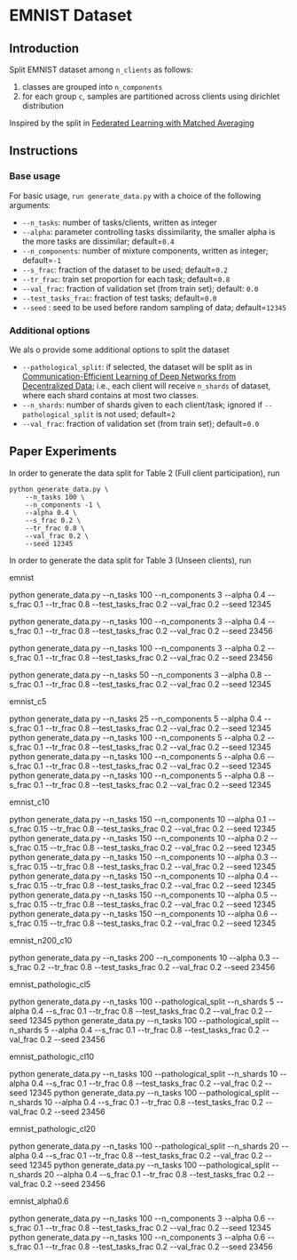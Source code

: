 # EMNIST Dataset

## Introduction

Split EMNIST dataset among `n_clients` as follows:
1.  classes are grouped into `n_components`
2.  for each group `c`, samples are partitioned across clients using dirichlet distribution

Inspired by the split in [Federated Learning with Matched Averaging](https://arxiv.org/abs/2002.06440)

## Instructions

### Base usage

For basic usage, `run generate_data.py` with a choice of the following arguments:

- ```--n_tasks```: number of tasks/clients, written as integer
- ```--alpha```: parameter controlling tasks dissimilarity, the smaller alpha is the more tasks are dissimilar;
  default=``0.4``
- ```--n_components```: number of mixture components, written as integer; default=``-1``
- ```--s_frac```: fraction of the dataset to be used; default=``0.2``
- ```--tr_frac```: train set proportion for each task; default=``0.8``
- ```--val_frac```: fraction of validation set (from train set); default: ``0.0``
- ```--test_tasks_frac```: fraction of test tasks; default=``0.0``
- ```--seed``` : seed to be used before random sampling of data; default=``12345``

### Additional options

We als o provide some additional options to split the dataset

- ```--pathological_split```: if selected, the dataset will be split as in
  [Communication-Efficient Learning of Deep Networks from Decentralized Data](https://arxiv.org/abs/1602.05629);
  i.e., each client will receive `n_shards` of dataset, where each shard contains at most two classes.
- ```--n_shards```: number of shards given to each client/task;
  ignored if `--pathological_split` is not used;
  default=`2`
- ```--val_frac```: fraction of validation set (from train set); default=`0.0`

## Paper Experiments

In order to generate the data split for Table 2 (Full client participation), run

```
python generate_data.py \
    --n_tasks 100 \
    --n_components -1 \
    --alpha 0.4 \
    --s_frac 0.2 \
    --tr_frac 0.8 \
    --val_frac 0.2 \
    --seed 12345
```

In order to generate the data split for Table 3 (Unseen clients), run


emnist

python generate_data.py   --n_tasks 100   --n_components 3  --alpha 0.4   --s_frac 0.1   --tr_frac 0.8   --test_tasks_frac 0.2  --val_frac 0.2  --seed 12345

python generate_data.py   --n_tasks 100   --n_components 3  --alpha 0.4   --s_frac 0.1   --tr_frac 0.8   --test_tasks_frac 0.2  --val_frac 0.2  --seed 23456

python generate_data.py   --n_tasks 100   --n_components 3  --alpha 0.2   --s_frac 0.1   --tr_frac 0.8   --test_tasks_frac 0.2  --val_frac 0.2  --seed 23456

python generate_data.py   --n_tasks 50   --n_components 3  --alpha 0.8   --s_frac 0.1   --tr_frac 0.8   --test_tasks_frac 0.2  --val_frac 0.2  --seed 12345


emnist_c5

python generate_data.py   --n_tasks 25   --n_components 5  --alpha 0.4   --s_frac 0.1   --tr_frac 0.8   --test_tasks_frac 0.2 --val_frac 0.2  --seed 12345
python generate_data.py   --n_tasks 100   --n_components 5  --alpha 0.2   --s_frac 0.1   --tr_frac 0.8   --test_tasks_frac 0.2 --val_frac 0.2  --seed 12345
python generate_data.py   --n_tasks 100   --n_components 5  --alpha 0.6   --s_frac 0.1   --tr_frac 0.8   --test_tasks_frac 0.2 --val_frac 0.2  --seed 12345
python generate_data.py   --n_tasks 100   --n_components 5  --alpha 0.8   --s_frac 0.1   --tr_frac 0.8   --test_tasks_frac 0.2 --val_frac 0.2  --seed 12345

emnist_c10

python generate_data.py   --n_tasks 150   --n_components 10  --alpha 0.1   --s_frac 0.15   --tr_frac 0.8   --test_tasks_frac 0.2 --val_frac 0.2  --seed 12345
python generate_data.py   --n_tasks 150   --n_components 10  --alpha 0.2   --s_frac 0.15   --tr_frac 0.8   --test_tasks_frac 0.2 --val_frac 0.2  --seed 12345
python generate_data.py   --n_tasks 150   --n_components 10  --alpha 0.3   --s_frac 0.15   --tr_frac 0.8   --test_tasks_frac 0.2 --val_frac 0.2  --seed 12345
python generate_data.py   --n_tasks 150   --n_components 10  --alpha 0.4   --s_frac 0.15   --tr_frac 0.8   --test_tasks_frac 0.2 --val_frac 0.2  --seed 12345
python generate_data.py   --n_tasks 150   --n_components 10  --alpha 0.5   --s_frac 0.15   --tr_frac 0.8   --test_tasks_frac 0.2 --val_frac 0.2  --seed 12345
python generate_data.py   --n_tasks 150   --n_components 10  --alpha 0.6   --s_frac 0.15   --tr_frac 0.8   --test_tasks_frac 0.2 --val_frac 0.2  --seed 12345

emnist_n200_c10

python generate_data.py   --n_tasks 200   --n_components 10  --alpha 0.3   --s_frac 0.2   --tr_frac 0.8   --test_tasks_frac 0.2 --val_frac 0.2  --seed 23456




emnist_pathologic_cl5

python generate_data.py   --n_tasks 100   --pathological_split --n_shards 5 --alpha 0.4   --s_frac 0.1   --tr_frac 0.8   --test_tasks_frac 0.2 --val_frac 0.2  --seed 12345
python generate_data.py   --n_tasks 100   --pathological_split --n_shards 5 --alpha 0.4   --s_frac 0.1   --tr_frac 0.8   --test_tasks_frac 0.2 --val_frac 0.2  --seed 23456

emnist_pathologic_cl10

python generate_data.py   --n_tasks 100   --pathological_split --n_shards 10 --alpha 0.4   --s_frac 0.1   --tr_frac 0.8   --test_tasks_frac 0.2 --val_frac 0.2  --seed 12345
python generate_data.py   --n_tasks 100   --pathological_split --n_shards 10 --alpha 0.4   --s_frac 0.1   --tr_frac 0.8   --test_tasks_frac 0.2 --val_frac 0.2  --seed 23456

emnist_pathologic_cl20

python generate_data.py   --n_tasks 100   --pathological_split --n_shards 20 --alpha 0.4   --s_frac 0.1   --tr_frac 0.8   --test_tasks_frac 0.2 --val_frac 0.2  --seed 12345
python generate_data.py   --n_tasks 100   --pathological_split --n_shards 20 --alpha 0.4   --s_frac 0.1   --tr_frac 0.8   --test_tasks_frac 0.2 --val_frac 0.2  --seed 23456


emnist_alpha0.6

python generate_data.py   --n_tasks 100   --n_components 3  --alpha 0.6   --s_frac 0.1   --tr_frac 0.8   --test_tasks_frac 0.2  --val_frac 0.2  --seed 12345
python generate_data.py   --n_tasks 100   --n_components 3  --alpha 0.6   --s_frac 0.1   --tr_frac 0.8   --test_tasks_frac 0.2  --val_frac 0.2  --seed 23456


